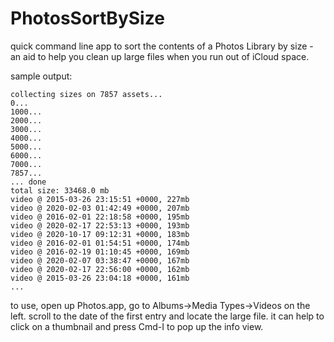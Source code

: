 # PhotosSortBySize
quick command line app to sort the contents of a Photos Library by size - an aid to help you clean up large files when you run out of iCloud space. 

sample output: 

```
collecting sizes on 7857 assets...
0...
1000...
2000...
3000...
4000...
5000...
6000...
7000...
7857...
... done
total size: 33468.0 mb
video @ 2015-03-26 23:15:51 +0000, 227mb
video @ 2020-02-03 01:42:49 +0000, 207mb
video @ 2016-02-01 22:18:58 +0000, 195mb
video @ 2020-02-17 22:53:13 +0000, 193mb
video @ 2020-10-17 09:12:31 +0000, 183mb
video @ 2016-02-01 01:54:51 +0000, 174mb
video @ 2016-02-19 01:10:45 +0000, 169mb
video @ 2020-02-07 03:38:47 +0000, 167mb
video @ 2020-02-17 22:56:00 +0000, 162mb
video @ 2015-03-26 23:04:18 +0000, 161mb
...
```
to use, open up Photos.app, go to Albums->Media Types->Videos on the left. scroll to the date of the first entry and locate the large file. it can help to click on a thumbnail and press Cmd-I to pop up the info view.
